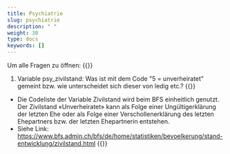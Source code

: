 ```yaml
---
title: Psychiatrie 
slug: psychiatrie
description: " "
weight: 30
type: docs
keywords: []
---
```


Um alle Fragen zu öffnen: {{<collapsibleGroupCommand groupId="psychiatrie">}}

1. Variable psy_zivilstand: Was ist mit dem Code "5 = unverheiratet" gemeint bzw. wie unterscheidet sich dieser von ledig etc.?
{{<collapsibleBlock groupId="psychiatrie">}}
-	Die Codeliste der Variable Zivilstand wird beim BFS einheitlich genutzt. Der Zivilstand «Unverheiratet» kann als Folge einer Ungültigerklärung der letzten Ehe oder als Folge einer Verschollenerklärung des letzten Ehepartners bzw. der letzten Ehepartnerin entstehen. 
-	Siehe Link: <a href="https://www.bfs.admin.ch/bfs/de/home/statistiken/bevoelkerung/stand-entwicklung/zivilstand.html"> https://www.bfs.admin.ch/bfs/de/home/statistiken/bevoelkerung/stand-entwicklung/zivilstand.html </a> 
{{</collapsibleBlock>}}
